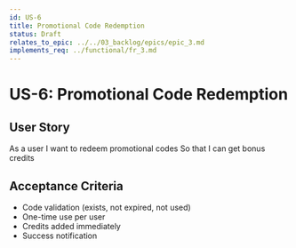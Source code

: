 ```yaml
---
id: US-6
title: Promotional Code Redemption
status: Draft
relates_to_epic: ../../03_backlog/epics/epic_3.md
implements_req: ../functional/fr_3.md
---
```

# US-6: Promotional Code Redemption

## User Story
As a user
I want to redeem promotional codes
So that I can get bonus credits

## Acceptance Criteria
- Code validation (exists, not expired, not used)
- One-time use per user
- Credits added immediately
- Success notification
